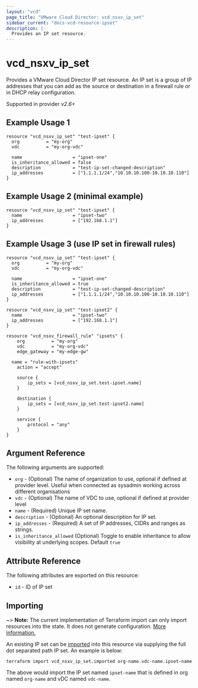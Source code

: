 ```yaml
---
layout: "vcd"
page_title: "VMware Cloud Director: vcd_nsxv_ip_set"
sidebar_current: "docs-vcd-resource-ipset"
description: |-
  Provides an IP set resource.
---
```


# vcd\_nsxv\_ip\_set

Provides a VMware Cloud Director IP set resource. An IP set is a group of IP addresses that you can add as
  the source or destination in a firewall rule or in DHCP relay configuration.


Supported in provider *v2.6+*

## Example Usage 1

```hcl
resource "vcd_nsxv_ip_set" "test-ipset" {
  org          = "my-org"
  vdc          = "my-org-vdc"

  name                   = "ipset-one"
  is_inheritance_allowed = false
  description            = "test-ip-set-changed-description"
  ip_addresses           = ["1.1.1.1/24","10.10.10.100-10.10.10.110"]
}
```

## Example Usage 2 (minimal example)

```hcl
resource "vcd_nsxv_ip_set" "test-ipset" {
  name                   = "ipset-two"
  ip_addresses           = ["192.168.1.1"]
}
```

## Example Usage 3 (use IP set in firewall rules)

```hcl
resource "vcd_nsxv_ip_set" "test-ipset" {
  org          = "my-org"
  vdc          = "my-org-vdc"

  name                   = "ipset-one"
  is_inheritance_allowed = true
  description            = "test-ip-set-changed-description"
  ip_addresses           = ["1.1.1.1/24","10.10.10.100-10.10.10.110"]
}

resource "vcd_nsxv_ip_set" "test-ipset2" {
  name                   = "ipset-two"
  ip_addresses           = ["192.168.1.1"]
}

resource "vcd_nsxv_firewall_rule" "ipsets" {
	org          = "my-org"
	vdc          = "my-org-vdc"
	edge_gateway = "my-edge-gw"
	
  name = "rule-with-ipsets"
	action = "accept"

	source {
		ip_sets = [vcd_nsxv_ip_set.test-ipset.name]
	}
  
	destination {
		ip_sets = [vcd_nsxv_ip_set.test-ipset2.name]
	}

	service {
		protocol = "any"
	}
}
```

## Argument Reference

The following arguments are supported:

* `org` - (Optional) The name of organization to use, optional if defined at provider level. Useful when connected as sysadmin working across different organisations
* `vdc` - (Optional) The name of VDC to use, optional if defined at provider level
* `name` - (Required) Unique IP set name.
* `description` - (Optional) An optional description for IP set.
* `ip_addresses` - (Required) A set of IP addresses, CIDRs and ranges as strings.
* `is_inheritance_allowed` (Optional) Toggle to enable inheritance to allow visibility at underlying scopes. Default `true`

## Attribute Reference

The following attributes are exported on this resource:

* `id` - ID of IP set

## Importing

~> **Note:** The current implementation of Terraform import can only import resources into the state.
It does not generate configuration. [More information.](https://www.terraform.io/docs/import/)

An existing IP set can be [imported][docs-import] into this resource via supplying the full dot
separated path IP set. An example is below:

[docs-import]: https://www.terraform.io/docs/import/

```
terraform import vcd_nsxv_ip_set.imported org-name.vdc-name.ipset-name
```

The above would import the IP set named `ipset-name` that is defined in org named `org-name` and vDC
named `vdc-name`.
